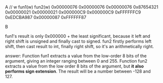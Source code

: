 A
//      w               fun1(w)             fun2(w) 
    0x00000076        0x00000076          0x00000076
    0x87654321        0x00000021          0x00000021
    0x000000C9        0x000000C9          0xFFFFFFC9
    0xEDCBA987        0x00000087          0xFFFFFF87

B

fun1's result is only 0x000000 + the least significant, because it left and right shift is unsigned and finally cast to signed.
fun2 firstly performs left shift, then cast result to int, finally right shift, so it's an arithmetically right.

answer:
Function fun1 extracts a value from the low-order 8 bits of the argument, giving an integer ranging between 0 and 255. 
Function fun2 extracts a value from the low order 8 bits of the argument, but **it also performs sign extension**. The result will be a number between -128 and 127.

